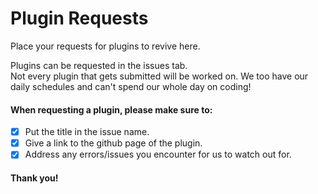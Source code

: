 # Plugin Requests
Place your requests for plugins to revive here.

Plugins can be requested in the issues tab.    
Not every plugin that gets submitted will be worked on. We too have our daily schedules and can't spend our whole day on coding!

#### When requesting a plugin, please make sure to:
- [x] Put the title in the issue name.
- [x] Give a link to the github page of the plugin.
- [x] Address any errors/issues you encounter for us to watch out for.

#### Thank you!
